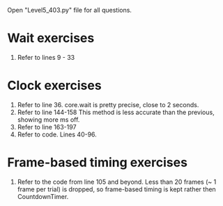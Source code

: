 Open "Level5_403.py" file for all questions. 

# Wait exercises 
1. Refer to lines 9 - 33

# Clock exercises 
1. Refer to line 36. core.wait is pretty precise, close to 2 seconds.
2. Refer to line 144-158 This method is less accurate than the previous, showing more ms off. 
3. Refer to line 163-197
4. Refer to code. Lines 40-96.

# Frame-based timing exercises
1. Refer to the code from line 105 and beyond. Less than 20 frames (~ 1 frame per trial) is dropped, so frame-based timing is kept rather then CountdownTimer.
